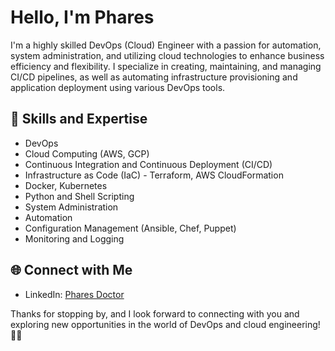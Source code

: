 # Hello, I'm Phares

I'm a highly skilled DevOps (Cloud) Engineer with a passion for automation, system administration, and utilizing cloud technologies to enhance business efficiency and flexibility. I specialize in creating, maintaining, and managing CI/CD pipelines, as well as automating infrastructure provisioning and application deployment using various DevOps tools.

## 🚀 Skills and Expertise

- DevOps
- Cloud Computing (AWS, GCP)
- Continuous Integration and Continuous Deployment (CI/CD)
- Infrastructure as Code (IaC) - Terraform, AWS CloudFormation
- Docker, Kubernetes
- Python and Shell Scripting
- System Administration
- Automation
- Configuration Management (Ansible, Chef, Puppet)
- Monitoring and Logging


## 🌐 Connect with Me

- LinkedIn: [Phares Doctor](https://www.linkedin.com/in/pharesd)


Thanks for stopping by, and I look forward to connecting with you and exploring new opportunities in the world of DevOps and cloud engineering! 👨‍💻
